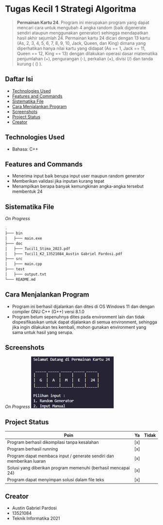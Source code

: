 # Tugas Kecil 1 Strategi Algoritma

> __Permainan Kartu 24__. Program ini merupakan program yang dapat mencari cara untuk mengubah 4 angka random (baik digenerate sendiri ataupun menggunakan generator) sehingga mendapatkan hasil akhir sejumlah 24.
> Permainan kartu 24 dicari dengan 13 kartu (As, 2, 3, 4, 5, 6, 7, 8, 9, 10, Jack, Queen, dan King) dimana yang diperhatikan hanya nilai kartu yang didapat (As == 1, Jack == 11, Queen == 12, King == 13) dengan dilakukan operasi dasar matematika penjumlahan (+), pengurangan (-), perkalian (×), divisi (/) dan tanda kurung ( () ).

## Daftar Isi
* [Technologies Used](#technologies-used)
* [Features and Commands](#features-and-commands)
* [Sistematika File](#sistematika-file)
* [Cara Menjalankan Program](#cara-menjalankan-program)
* [Screenshots](#screenshots)
* [Project Status](#project-status)
* [Creator](#creator)


## Technologies Used
* Bahasa: C++ 

## Features and Commands
* Menerima input baik berupa input user maupun random generator
* Memberikan validasi jika inputan kurang tepat
* Menampilkan berapa banyak kemungkinan angka-angka tersebut membentuk 24

## Sistematika File
*On Progress*
```bash
.
├─── bin
│   ├─── main.exe
├─── doc
│   ├─── Tucil1_Stima_2023.pdf
│   ├─── Tucil1_K2_13521084_Austin Gabriel Pardosi.pdf
├─── src
│   ├─── main.cpp
├─── test
│   ├─── output.txt
└─── README.md
```

## Cara Menjalankan Program
* Program ini berhasil dijalankan dan dites di OS Windows 11 dan dengan compiler GNU C++ (G++) versi 8.1.0
* Program belum sepenuhnya dites pada environment lain dan tidak dispesifikasikan untuk dapat dijalankan di semua environment, sehingga jika ingin dilakukan tes kembali, mohon gunakan environment yang sama untuk hasil yang serupa.

## Screenshots
*On Progress*
![screenshots](FIX.png)

## Project Status

| Poin                                                                 | Ya            | Tidak  |
| -------------------------------------------------------------------- |:-------------:| -----: |
| Program berhasil dikompilasi tanpa kesalahan                         | [x]           |        |
| Program berhasil running                                             | [x]           |        |
| Program dapat membaca input / generate sendiri dan memberikan luaran | [x]           |        |
| Solusi yang diberikan program memenuhi (berhasil mencapai 24)        | [x]           |        |
| Program dapat menyimpan solusi dalam file teks                       | [x]           |        |

## Creator
* Austin Gabriel Pardosi
* 13521084
* Teknik Informatika 2021